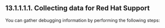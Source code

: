 ## 13.1.1.1.1. Collecting data for Red Hat Support

You can gather debugging information by performing the following steps:

